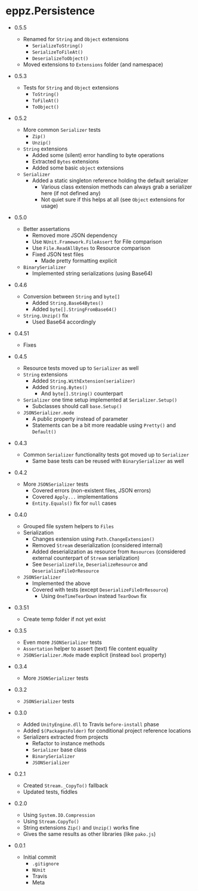 # eppz.Persistence

* 0.5.5

	+ Renamed for `String` and `Object` extensions
		+ `SerializeToString()`
		+ `SerializeToFileAt()`
		+ `DeserializeToObject()`
	+ Moved extensions to `Extensions` folder (and namespace)

* 0.5.3

	+ Tests for `String` and `Object` extensions
		+ `ToString()`
		+ `ToFileAt()`
		+ `ToObject()`

* 0.5.2

	+ More common `Serializer` tests
		+ `Zip()`
		+ `Unzip()`		
	+ `String` extensions
		+ Added some (silent) error handling to byte operations
		+ Extracted `Bytes` extensions
		+ Added some basic `object` extensions
	+ `Serializer`
		+ Added a static singleton reference holding the default serializer
			+ Various class extension methods can always grab a serializer here (if not defined any)
			+ Not quiet sure if this helps at all (see `Object` extensions for usage)

* 0.5.0

	+ Better assertations
		+ Removed more JSON dependency
		+ Use `NUnit.Framework.FileAssert` for File comparison
		+ Use `File.ReadAllBytes` to Resource comparison
		+ Fixed JSON test files
			+ Made pretty formatting explicit
	+ `BinarySerializer`
		+ Implemented string serializations (using Base64)

* 0.4.6

	+ Conversion between `String` and `byte[]`
		+ Added `String.Base64Bytes()`
		+ Added `byte[].StringFromBase64()`
	+ `String.Unzip()` fix
		+ Used Base64 accordingly

* 0.4.51

	+ Fixes

* 0.4.5

	+ Resource tests moved up to `Serializer` as well
	+ `String` extensions
		+ Added `String.WithExtension(serializer)`
		+ Added `String.Bytes()`
			+ And `byte[].String()` counterpart
	+ `Serializer` one time setup implemented at `Serializer.Setup()`
		+ Subclasses should call `base.Setup()`
	+ `JSONSerializer.mode`
		+ A public property instead of parameter
		+ Statements can be a bit more readable using `Pretty()` and `Default()`

* 0.4.3

	+ Common `Serializer` functionality tests got moved up to `Serializer`
		+ Same base tests can be reused with `BinarySerializer` as well

* 0.4.2

	+ More `JSONSerializer` tests
		+ Covered errors (non-existent files, JSON errors)
		+ Covered `Apply...` implementations
		+ `Entity.Equals()` fix for `null` cases

* 0.4.0

	+ Grouped file system helpers to `Files`
	+ Serialization
		+ Changes extension using `Path.ChangeExtension()`
		+ Removed `Stream` deserialization (considered internal)
		+ Added deserialization as resource from `Resources` (considered external counterpart of `Stream` serialization)
		+ See `DeserializeFile`, `DeserializeResource` and `DeserializeFileOrResource`
	+ `JSONSerializer`
		+ Implemented the above
		+ Covered with tests (except `DeserializeFileOrResource`)
			+ Using `OneTimeTearDown` instead `TearDown` fix

* 0.3.51
	
	+ Create temp folder if not yet exist

* 0.3.5

	+ Even more `JSONSerializer` tests
	+ `Assertation` helper to assert (text) file content equality
	+ `JSONSerializer.Mode` made explicit (instead `bool` property)

* 0.3.4

	+ More `JSONSerializer` tests

* 0.3.2

	+ `JSONSerializer` tests

* 0.3.0

	+ Added `UnityEngine.dll` to Travis `before-install` phase
	+ Added `$(PackagesFolder)` for conditional project reference locations
	+ Serializers extracted from projects
		+ Refactor to instance methods
		+ `Serializer` base class
		+ `BinarySerializer`
		+ `JSONSerializer`

* 0.2.1

	+ Created `Stream._CopyTo()` fallback
	+ Updated tests, fiddles

* 0.2.0

	+ Using `System.IO.Compression`
	+ Using `Stream.CopyTo()`
	+ String extensions `Zip()` and `Unzip()` works fine
	+ Gives the same results as other libraries (like `pako.js`)

* 0.0.1

	+ Initial commit
		+ `.gitignore`
		+ `NUnit`
		+ Travis
		+ Meta